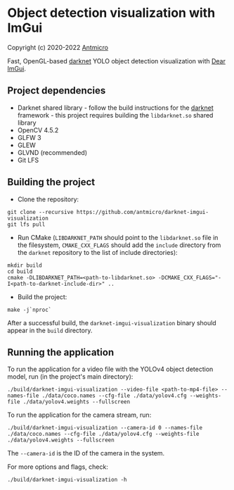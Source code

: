 # Object detection visualization with ImGui

Copyright (c) 2020-2022 [Antmicro](https://www.antmicro.com)

Fast, OpenGL-based [darknet](https://github.com/AlexeyAB/darknet) YOLO object detection visualization with [Dear ImGui](https://github.com/ocornut/imgui).

## Project dependencies

* Darknet shared library - follow the build instructions for the [darknet](https://github.com/AlexeyAB/darknet) framework - this project requires building the `libdarknet.so` shared library
* OpenCV 4.5.2
* GLFW 3
* GLEW
* GLVND (recommended)
* Git LFS

## Building the project

* Clone the repository:
```
git clone --recursive https://github.com/antmicro/darknet-imgui-visualization
git lfs pull
```
* Run CMake (`LIBDARKNET_PATH` should point to the `libdarknet.so` file in the filesystem, `CMAKE_CXX_FLAGS` should add the `include` directory from the `darknet` repository to the list of include directories):
```
mkdir build
cd build
cmake -DLIBDARKNET_PATH=<path-to-libdarknet.so> -DCMAKE_CXX_FLAGS="-I<path-to-darknet-include-dir>" ..
```
* Build the project:
```
make -j`nproc`
```

After a successful build, the `darknet-imgui-visualization` binary should appear in the `build` directory.

## Running the application

To run the application for a video file with the YOLOv4 object detection model, run (in the project's main directory):
```
./build/darknet-imgui-visualization --video-file <path-to-mp4-file> --names-file ./data/coco.names --cfg-file ./data/yolov4.cfg --weights-file ./data/yolov4.weights --fullscreen
```

To run the application for the camera stream, run:
```
./build/darknet-imgui-visualization --camera-id 0 --names-file ./data/coco.names --cfg-file ./data/yolov4.cfg --weights-file ./data/yolov4.weights --fullscreen
```
The `--camera-id` is the ID of the camera in the system.

For more options and flags, check:
```
./build/darknet-imgui-visualization -h
```
